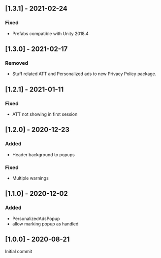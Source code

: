 ## [1.3.1] - 2021-02-24
### Fixed
- Prefabs compatible with Unity 2018.4

## [1.3.0] - 2021-02-17
### Removed
- Stuff related ATT and Personalized ads to new Privacy Policy package.


## [1.2.1] - 2021-01-11
### Fixed
- ATT not showing in first session


## [1.2.0] - 2020-12-23
### Added
- Header background to popups

### Fixed
- Multiple warnings


## [1.1.0] - 2020-12-02
### Added
- PersonalizedAdsPopup
- allow marking popup as handled


## [1.0.0] - 2020-08-21
Initial commit
